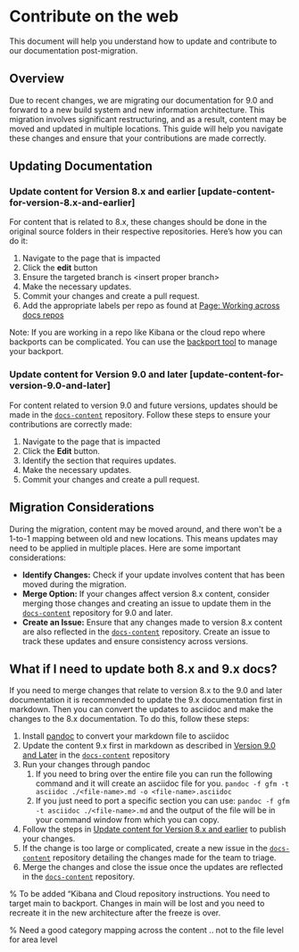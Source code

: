 # Contribute on the web

This document will help you understand how to update and contribute to our documentation post-migration.

## **Overview**

Due to recent changes, we are migrating our documentation for 9.0 and forward to a new build system and new information architecture. This migration involves significant restructuring, and as a result, content may be moved and updated in multiple locations. This guide will help you navigate these changes and ensure that your contributions are made correctly.

## **Updating Documentation**

### **Update content for Version 8.x and earlier** [update-content-for-version-8.x-and-earlier]

For content that is related to 8.x, these changes should be done in the original source folders in their respective repositories. Here’s how you can do it:

1. Navigate to the page that is impacted  
2. Click the **edit** button  
3. Ensure the targeted branch is \<insert proper branch\>  
4. Make the necessary updates.  
5. Commit your changes and create a pull request.  
6. Add the appropriate labels per repo as found at [Page: Working across docs repos](https://elasticco.atlassian.net/wiki/spaces/DOC/pages/61604182/Working+across+docs+repos)

Note: If you are working in a repo like Kibana or the cloud repo where backports can be complicated. You can use the [backport tool](https://github.com/sorenlouv/backport) to manage your backport.

### **Update content for Version 9.0 and later** [update-content-for-version-9.0-and-later]

For content related to version 9.0 and future versions, updates should be made in the [`docs-content`](https://github.com/elastic/docs-content)  repository. Follow these steps to ensure your contributions are correctly made:

1. Navigate to the page that is impacted  
2. Click the **Edit** button.  
3. Identify the section that requires updates.  
4. Make the necessary updates.  
5. Commit your changes and create a pull request.

## **Migration Considerations**

During the migration, content may be moved around, and there won't be a 1-to-1 mapping between old and new locations. This means updates may need to be applied in multiple places. Here are some important considerations:

* **Identify Changes:** Check if your update involves content that has been moved during the migration.  
* **Merge Option:** If your changes affect version 8.x content, consider merging those changes and creating an issue to update them in the [`docs-content`](https://github.com/elastic/docs-content) repository for 9.0 and later.  
* **Create an Issue:** Ensure that any changes made to version 8.x content are also reflected in the [`docs-content`](https://github.com/elastic/docs-content) repository. Create an issue to track these updates and ensure consistency across versions.

## **What if I need to update both 8.x and 9.x docs?**

If you need to merge changes that relate to version 8.x to the 9.0 and later documentation it is recommended to update the 9.x documentation first in markdown. Then you can convert the updates to asciidoc and make the changes to the 8.x documentation. To do this, follow these steps:

1. Install [pandoc](https://pandoc.org/installing.html) to convert your markdown file to asciidoc  
2. Update the content 9.x first in markdown as described in [Version 9.0 and Later](#update-content-for-version-9.0-and-later) in the [`docs-content`](https://github.com/elastic/docs-content) repository  
3. Run your changes through pandoc  
   1. If you need to bring over the entire file you can run the following command and it will create an asciidoc file for you. `pandoc -f gfm -t asciidoc ./<file-name>.md -o <file-name>.asciidoc`  
   2. If you just need to port a specific section you can use: `pandoc -f gfm -t asciidoc ./<file-name>.md` and the output of the file will be in your command window from which you can copy.  
4. Follow the steps in [Update content for Version 8.x and earlier](#update-content-for-version-8.x-and-earlier) to publish your changes.   
5. If the change is too large or complicated, create a new issue in the [`docs-content`](https://github.com/elastic/docs-content) repository detailing the changes made for the team to triage.  
6. Merge the changes and close the issue once the updates are reflected in the [`docs-content`](https://github.com/elastic/docs-content) repository.

% To be added “Kibana and Cloud repository instructions. You need to target main to backport. Changes in main will be lost and you need to recreate it in the new architecture after the freeze is over.

% Need a good category mapping across the content .. not to the file level for area level
